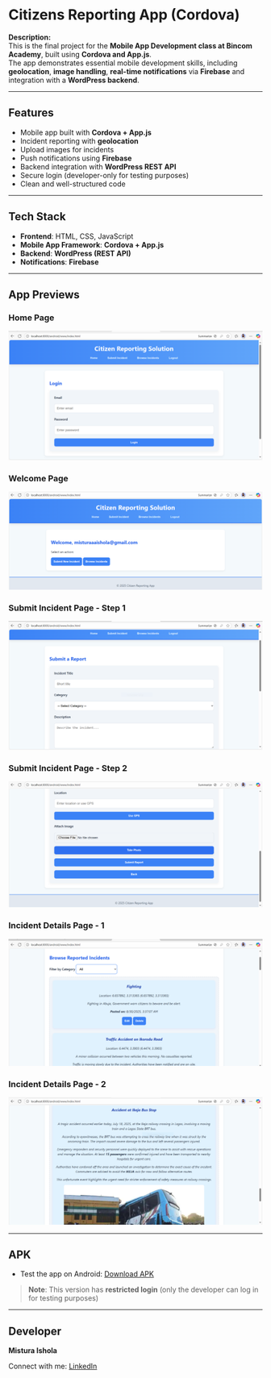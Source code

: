 # Citizens Reporting App (Cordova)

**Description:**  
This is the final project for the **Mobile App Development class at Bincom Academy**, built using **Cordova and App.js**.  
The app demonstrates essential mobile development skills, including **geolocation**, **image handling**,
**real-time notifications** via **Firebase** and integration with a **WordPress backend**.  

 
---

## **Features**  
- Mobile app built with **Cordova + App.js**  
- Incident reporting with **geolocation**  
- Upload images for incidents  
- Push notifications using **Firebase**  
- Backend integration with **WordPress REST API**  
- Secure login (developer-only for testing purposes)  
- Clean and well-structured code  

---

## **Tech Stack**  
- **Frontend**: HTML, CSS, JavaScript  
- **Mobile App Framework**: **Cordova + App.js**  
- **Backend**: **WordPress (REST API)**  
- **Notifications**: **Firebase**  

---

## **App Previews**

### Home Page
![Home Page](media/home.PNG)

### Welcome Page
![Welcome Page](media/welcome.PNG)

### Submit Incident Page - Step 1
![Submit Incident 1](media/submit-incident-1.PNG)

### Submit Incident Page - Step 2
![Submit Incident 2](media/submit-incident-2.PNG)

### Incident Details Page - 1
![Incident 1](media/incident-1.PNG)

### Incident Details Page - 2
![Incident 2](media/incident-2.PNG)

---

## **APK**  
- Test the app on Android: [Download APK](https://drive.google.com/file/d/1PUdq0uhGcnzKGBVheRO65IdvYQQEtmdp/view?usp=sharing)

> **Note**: This version has **restricted login** (only the developer can log in for testing purposes)


---

## **Developer**

**Mistura Ishola**

Connect with me: [LinkedIn](https://www.linkedin.com/in/mistura-ishola)
